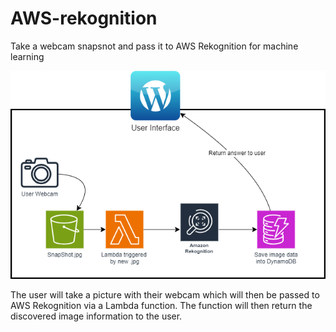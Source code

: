 # AWS-rekognition
Take a webcam snapsnot and pass it to AWS Rekognition for machine learning

![Architecture](Rekognition.drawio.png)

The user will take a picture with their webcam which will then be passed to AWS Rekognition via a Lambda function. The function will then return the discovered image information to the user. 

